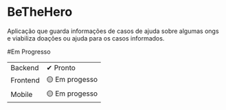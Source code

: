 # BeTheHero
Aplicação que guarda informações de casos de ajuda sobre algumas ongs e viabiliza doações ou ajuda para os casos informados.

#Em Progresso

<table>
  <tr>
    <td>
      Backend
    </td>
    <td>
      ✔ Pronto
    </td>
  </tr>
  <tr>
    <td>
      Frontend
    </td>
    <td>
      🟡 Em progesso
    </td>
  </tr>
    <tr>
    <td>
      Mobile
    </td>
    <td>
      🟡 Em progesso
    </td>
  </tr>
  </table>
    <br>
  <br>


